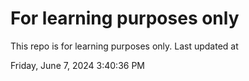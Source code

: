 # For learning purposes only
This repo is for learning purposes only.
Last updated at

Friday, June 7, 2024 3:40:36 PM


